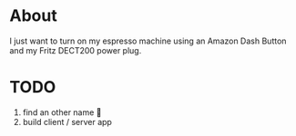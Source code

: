 # About
I just want to turn on my espresso machine using an Amazon Dash Button and
my Fritz DECT200 power plug. 
# TODO
1. find an other name 😬
2. build client / server app
